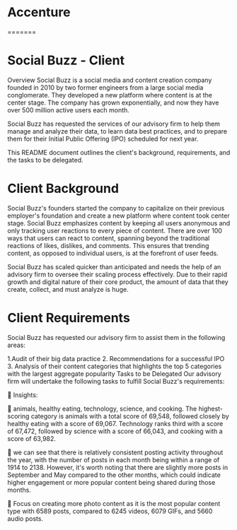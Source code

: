 
# Accenture
 
=======
# Social Buzz - Client 
Overview
Social Buzz is a social media and content creation company founded in 2010 by two former engineers from a large social media conglomerate. They developed a new platform where content is at the center stage. The company has grown exponentially, and now they have over 500 million active users each month.

Social Buzz has requested the services of our advisory firm to help them manage and analyze their data, to learn data best practices, and to prepare them for their Initial Public Offering (IPO) scheduled for next year.

This README document outlines the client's background, requirements, and the tasks to be delegated.

# Client Background
Social Buzz's founders started the company to capitalize on their previous employer's foundation and create a new platform where content took center stage. Social Buzz emphasizes content by keeping all users anonymous and only tracking user reactions to every piece of content. There are over 100 ways that users can react to content, spanning beyond the traditional reactions of likes, dislikes, and comments. This ensures that trending content, as opposed to individual users, is at the forefront of user feeds.

Social Buzz has scaled quicker than anticipated and needs the help of an advisory firm to oversee their scaling process effectively. Due to their rapid growth and digital nature of their core product, the amount of data that they create, collect, and must analyze is huge.

# Client Requirements
Social Buzz has requested our advisory firm to assist them in the following areas:

1.Audit of their big data practice
2. Recommendations for a successful IPO
3. Analysis of their content categories that highlights the top 5 categories with the largest aggregate popularity
Tasks to be Delegated
Our advisory firm will undertake the following tasks to fulfill Social Buzz's requirements:



 📌 Insights:


 🎯 animals, healthy eating, technology, science, and cooking. The highest-scoring category is animals with a total score of 69,548, followed closely by healthy eating with a score of 69,067. Technology ranks third with a score of 67,472, followed by science with a score of 66,043, and cooking with a score of 63,982.


 🎯 we can see that there is relatively consistent posting activity throughout the year, with the number of posts in each month being within a range of 1914 to 2138. However, it's worth noting that there are slightly more posts in September and May compared to the other months, which could indicate higher engagement or more popular content being shared during those months.



 🎯 Focus on creating more photo content as it is the most popular content type with 6589 posts, compared to 6245 videos, 6079 GIFs, and 5660 audio posts.







